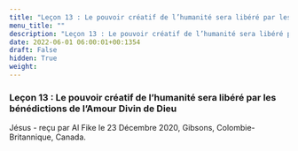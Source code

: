 ```yaml
---
title: "Leçon 13 : Le pouvoir créatif de l’humanité sera libéré par les bénédictions de l’Amour Divin de Dieu"
menu_title: ""
description: "Leçon 13 : Le pouvoir créatif de l’humanité sera libéré par les bénédictions de l’Amour Divin de Dieu"
date: 2022-06-01 06:00:01+00:1354
draft: False
hidden: True
weight:
---
```

### Leçon 13 : Le pouvoir créatif de l’humanité sera libéré par les bénédictions de l’Amour Divin de Dieu

Jésus - reçu par Al Fike le 23 Décembre 2020, Gibsons, Colombie-Britannique, Canada.



